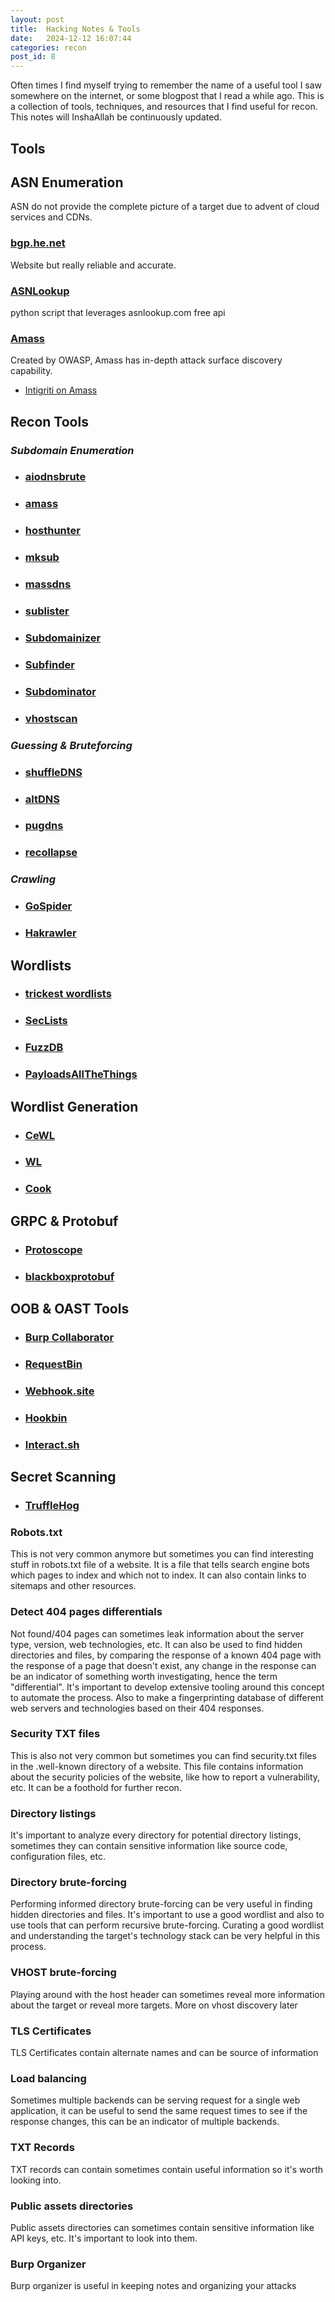 ```yaml
---
layout: post
title:  Hacking Notes & Tools
date:   2024-12-12 16:07:44
categories: recon
post_id: 8
---
```


Often times I find myself trying to remember the name of a useful tool I saw somewhere on the internet, or some blogpost that I read a while ago. This is a collection of tools, techniques, and resources that I find useful for recon. This notes will InshaAllah be continuously updated.

## Tools

## **ASN Enumeration**

ASN do not provide the complete picture of a target due to advent of cloud services and CDNs.

### [bgp.he.net](https://bgp.he.net/)

Website but really reliable and accurate.

### [ASNLookup](https://github.com/yassineaboukir/Asnlookup)

python script that leverages asnlookup.com free api

### [Amass](https://github.com/owasp-amass/amass)

Created by OWASP, Amass has in-depth attack surface discovery capability.

- [Intigriti on Amass](https://blog.intigriti.com/hacking-tools/hacker-tools-amass-hunting-for-subdomains)

## **Recon Tools**

### ***Subdomain Enumeration***

- ### [aiodnsbrute](https://github.com/blark/aiodnsbrute)

- ### [amass](https://github.com/owasp-amass/amass)

- ### [hosthunter](https://github.com/SpiderLabs/HostHunter)

- ### [mksub](https://github.com/trickest/mksub)

- ### [massdns](https://github.com/blechschmidt/massdns)

- ### [sublister](https://github.com/aboul3la/Sublist3r)

- ### [Subdomainizer](https://github.com/nsonaniya2010/SubDomainizer)

- ### [Subfinder](https://github.com/projectdiscovery/subfinder)

- ### [Subdominator](https://github.com/RevoltSecurities/Subdominator)

- ### [vhostscan](https://github.com/codingo/VHostScan)

### ***Guessing & Bruteforcing***

- ### [shuffleDNS](https://github.com/projectdiscovery/shuffledns)

- ### [altDNS](https://github.com/infosec-au/altdns)

- ### [pugdns](https://github.com/c3l3si4n/pugdns)

- ### [recollapse](https://github.com/0xacb/recollapse)

### ***Crawling***

- ### [GoSpider](https://github.com/jaeles-project/gospider)

- ### [Hakrawler](https://github.com/hakluke/hakrawler)

## **Wordlists**

- ### [trickest wordlists](https://github.com/trickest/wordlists)

- ### [SecLists](https://github.com/danielmiessler/SecLists)

- ### [FuzzDB](https://github.com/fuzzdb-project/fuzzdb)

- ### [PayloadsAllTheThings](https://github.com/swisskyrepo/PayloadsAllTheThings)

## **Wordlist Generation**

- ### [CeWL](https://github.com/digininja/CeWL)

- ### [WL](https://github.com/s0md3v/wl)

- ### [Cook](https://github.com/giteshnxtlvl/cook)

## **GRPC & Protobuf**

- ### [Protoscope](https://github.com/protocolbuffers/protoscope)

- ### [blackboxprotobuf](https://github.com/nccgroup/blackboxprotobuf)

## **OOB & OAST Tools**

- ### [Burp Collaborator](https://portswigger.net/burp/documentation/collaborator)

- ### [RequestBin](https://requestbin.com/)

- ### [Webhook.site](https://webhook.site/)

- ### [Hookbin](https://hookbin.com/)

- ### [Interact.sh](https://app.interactsh.com/#/)

## **Secret Scanning**

- ### [TruffleHog](https://github.com/trufflesecurity/trufflehog)

### Robots.txt

This is not very common anymore but sometimes you can find interesting stuff in robots.txt file of a website. It is a file that tells search engine bots which pages to index and which not to index. It can also contain links to sitemaps and other resources.

### Detect 404 pages differentials

Not found/404 pages can sometimes leak information about the server type, version, web technologies, etc. It can also be used to find hidden directories and files, by comparing the response of a known 404 page with the response of a page that doesn't exist, any change in the response can be an indicator of something worth investigating, hence the term "differential". It's important to develop extensive tooling around this concept to automate the process. Also to make a fingerprinting database of different web servers and technologies based on their 404 responses.

### Security TXT files

This is also not very common but sometimes you can find security.txt files in the .well-known directory of a website. This file contains information about the security policies of the website, like how to report a vulnerability, etc. It can be a foothold for further recon.

### Directory listings

It's important to analyze every directory for potential directory listings, sometimes they can contain sensitive information like source code, configuration files, etc.

### Directory brute-forcing

Performing informed directory brute-forcing can be very useful in finding hidden directories and files. It's important to use a good wordlist and also to use tools that can perform recursive brute-forcing. Curating a good wordlist and understanding the target's technology stack can be very helpful in this process.

### VHOST brute-forcing

Playing around with the host header can sometimes reveal more information about the target or reveal more targets. More on vhost discovery later

### TLS Certificates

TLS Certificates contain alternate names and can be source of information

### Load balancing

Sometimes multiple backends can be serving request for a single web application, it can be useful to send the same request times to see if the response changes, this can be an indicator of multiple backends.

### TXT Records

TXT records can contain sometimes contain useful information so it's worth looking into.

### Public assets directories

Public assets directories can sometimes contain sensitive information like API keys, etc. It's important to look into them.

### Burp Organizer

Burp organizer is useful in keeping notes and organizing your attacks

